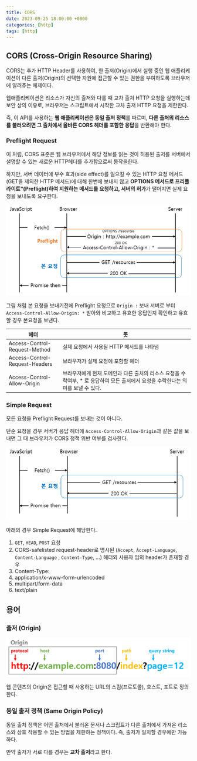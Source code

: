 ```yaml
---
title: CORS
date: 2023-09-25 18:00:00 +0800
categories: [http]
tags: [http]
---
```


## CORS (Cross-Origin Resource Sharing)

CORS는 추가 HTTP Header를 사용하여, 한 출저(Origin)에서 실행 중인 웹 애플리케이션이 다른 출저(Origin)의 선택한 자원에 접근할 수 있는 권한을 부여하도록
브라우저에 알려주는 체제이다.

웹애플리케이션은 리소스가 자신의 출저와 다를 때 교차 출처 HTTP 요청을 실행하는데 보안 상의 이유로, 브라우저는 스크립트에서 시작한 교차 출저 HTTP 요청을 제한한다.

즉, 이 API를 사용하는 **웹 애플리케이션은 동일 출저 정책**를 따르며, **다른 출처의 리소스를 불러오려면 그 출처에서 올바른 CORS 헤더를 포함한 응답**을 반환해야
한다.

### Preflight Request

이 처럼, CORS 표준은 웹 브라우저에서 해당 정보를 읽는 것이 허용된 출저를 서버에서 설명할 수 있는 새로운 HTTP헤더를 추가함으로써 동작을한다.

하지만, 서버 데이터에 부수 효과(side effect)를 일으킬 수 있는 HTTP 요청 메서드(GET을 제외한 HTTP 메서드)에 대해 한번에 보내지 않고 **OPTIONS
메서드로 프리플라이트"(Preflight)하여 지원하는 메서드를 요청하고, 서버의 허가**가 떨어지면 실제 요청을 보내도록 요구한다.


<img src="/images/cors/3.png" alt="preflight request">

그림 처럼 본 요청을 보내기전에 Preflight 요청으로 ```Origin :``` 보내 서버로 부터 ```Access-Control-Allow-Origin: *``` 받아와
비교하고 유효한 응답인지 확인하고 유효할 경우 본요청을 보낸다.

| 헤더                             | 뜻                                                                           |
|--------------------------------|-----------------------------------------------------------------------------|
| Access-Control-Request-Method  | 실제 요청에서 사용될 HTTP 메서드를 나타냄                                                   |
| Access-Control-Request-Headers | 브라우저가 실제 요청에 포함할 헤더                                                         |
| Access-Control-Allow-Origin    | 브라우저에게 현재 도메인과 다른 출처의 리소스 요청을 수락여부, * 로 응답하여 모든 출저에서 요청을 수락한다는 의미를 보낼 수 있다. |

### Simple Request

모든 요청을 Preflight Request를 보내는 것이 아니다.

단순 요청을 경우 서버가 응답 헤더에 ```Access-Control-Allow-Origin```과 같은 값을 보내면 그 때 브라우저가 CORS 정책 위반 여부를 검사한다.

<img src="/images/cors/4.png" alt="Simple request">

아래의 경우 Simple Request에 해당한다.

1. ```GET```, ```HEAD```, ```POST``` 요청
2. CORS-safelisted request-header로 명시된 (```Accept```, ```Accept-Language```, ```Content-Language```
   , ```Content-Type```, ...) 헤더외 사용자 임의 header가 존재할 경우
4. Content-Type:
  1. application/x-www-form-urlencoded
  2. multipart/form-data
  3. text/plain

## 용어

### 출저 (Origin)

<img src="/images/cors/1.png" alt="origin picture">

웹 콘텐츠의 Origin은 접근할 때 사용하는 URL의 스킴(프로토콜), 호스트, 포트로 정의한다.

### 동일 출저 정책 (Same Origin Policy)

동일 출처 정책은 어떤 출처에서 불러온 문서나 스크립트가 다른 출처에서 가져온 리소스와 상호 작용할 수 있는 방법을 제한하는 정책이다. 즉, 출저가 일치할 경우에만 가능하다.

만약 출저가 서로 다를 경우는 **교차 출저**라고 한다.
